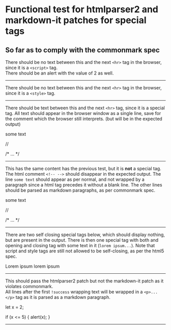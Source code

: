 # Functional test for htmlparser2 and markdown-it patches for special tags
## So far as to comply with the commonmark spec

There should be no text between this and the next `<hr>` tag in the browser, since it is a `<script>` tag.<br>
There should be an alert with the value of 2 as well.

<script>
let x = 1;

x += 1;
alert(x);
</script>

---

There should be no text between this and the next `<hr>` tag in the browser, since it is a `<style>` tag.

<style>

.bigger-text {
  font-size: 10em;
}

</style>

---

There should be text between this and the next `<hr>` tag, since it is a special tag.
All text should appear in the browser window as a single line,
save for the comment which the browser still interprets. (but will be in the expected output)

<testtag>
<these>
some text
</these>

<!-- -->

//

/*
...
*/
</testtag>

---

This has the same content has the previous test, but it is **not** a special tag.
The html comment `<!-- -->` should disappear in the expected output.
The line `some text` should appear as per normal, and not wrapped by a paragraph since
a html tag precedes it without a blank line.
The other lines should be parsed as markdown paragraphs, as per commonmark spec.

<abc>
<these>
some text
</these>

<!-- -->

//

/*
...
*/
</abc>

---

There are two self closing special tags below, which should display nothing, but are present in the output.
There is then one special tag with both and opening and closing tag with some text in it (`lorem ipsum...`).
Note that script and style tags are still not allowed to be self-closing, as per the html5 spec.

<testselfclosingtag />
<testselfclosingtag />

<testselfclosingtag>

Lorem ipsum lorem ipsum
</testselfclosingtag>

---

This should pass the htmlparser2 patch but not the markdown-it patch as it violates commonmark.<br>
All lines after the first `!success` wrapping text will be wrapped in a `<p>...</p>` tag as it is
parsed as a markdown paragraph.

<div>
<testtag>
let x = 2;

if (x <= 5) {
  alert(x);
}
</testtag>
</div>

---
